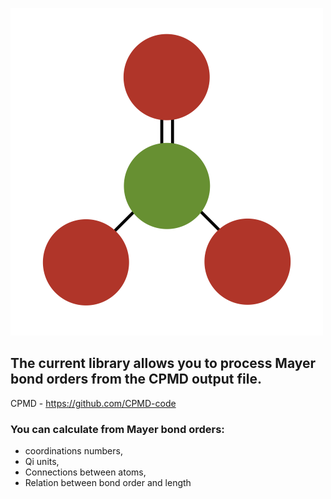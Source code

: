 ![Logo](Logo-pyMayCoor.png)

## The current library allows you to process Mayer bond orders from the CPMD output file.


<!-- Pytest Coverage Comment:Begin -->
<!-- Pytest Coverage Comment:End -->

CPMD - https://github.com/CPMD-code
### You can calculate from Mayer bond orders:

- coordinations numbers,
- Qi units,
- Connections between atoms,
- Relation between bond order and length

